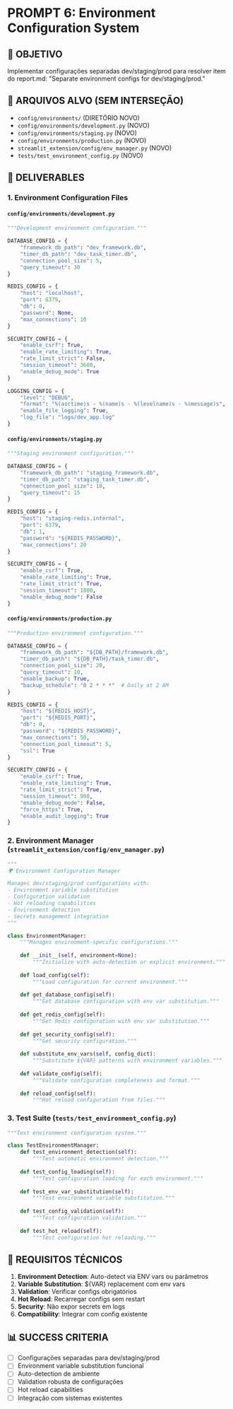 # PROMPT 6: Environment Configuration System

## 🎯 OBJETIVO
Implementar configurações separadas dev/staging/prod para resolver item do report.md: "Separate environment configs for dev/staging/prod."

## 📁 ARQUIVOS ALVO (SEM INTERSEÇÃO)
- `config/environments/` (DIRETÓRIO NOVO)
- `config/environments/development.py` (NOVO)
- `config/environments/staging.py` (NOVO)
- `config/environments/production.py` (NOVO)
- `streamlit_extension/config/env_manager.py` (NOVO)
- `tests/test_environment_config.py` (NOVO)

## 🚀 DELIVERABLES

### 1. Environment Configuration Files

#### `config/environments/development.py`
```python
"""Development environment configuration."""

DATABASE_CONFIG = {
    "framework_db_path": "dev_framework.db",
    "timer_db_path": "dev_task_timer.db",
    "connection_pool_size": 5,
    "query_timeout": 30
}

REDIS_CONFIG = {
    "host": "localhost",
    "port": 6379,
    "db": 0,
    "password": None,
    "max_connections": 10
}

SECURITY_CONFIG = {
    "enable_csrf": True,
    "enable_rate_limiting": True,
    "rate_limit_strict": False,
    "session_timeout": 3600,
    "enable_debug_mode": True
}

LOGGING_CONFIG = {
    "level": "DEBUG",
    "format": "%(asctime)s - %(name)s - %(levelname)s - %(message)s",
    "enable_file_logging": True,
    "log_file": "logs/dev_app.log"
}
```

#### `config/environments/staging.py`
```python
"""Staging environment configuration."""

DATABASE_CONFIG = {
    "framework_db_path": "staging_framework.db",
    "timer_db_path": "staging_task_timer.db", 
    "connection_pool_size": 10,
    "query_timeout": 15
}

REDIS_CONFIG = {
    "host": "staging-redis.internal",
    "port": 6379,
    "db": 1,
    "password": "${REDIS_PASSWORD}",
    "max_connections": 20
}

SECURITY_CONFIG = {
    "enable_csrf": True,
    "enable_rate_limiting": True,
    "rate_limit_strict": True,
    "session_timeout": 1800,
    "enable_debug_mode": False
}
```

#### `config/environments/production.py`
```python
"""Production environment configuration."""

DATABASE_CONFIG = {
    "framework_db_path": "${DB_PATH}/framework.db",
    "timer_db_path": "${DB_PATH}/task_timer.db",
    "connection_pool_size": 20,
    "query_timeout": 10,
    "enable_backup": True,
    "backup_schedule": "0 2 * * *"  # Daily at 2 AM
}

REDIS_CONFIG = {
    "host": "${REDIS_HOST}",
    "port": "${REDIS_PORT}",
    "db": 0,
    "password": "${REDIS_PASSWORD}",
    "max_connections": 50,
    "connection_pool_timeout": 5,
    "ssl": True
}

SECURITY_CONFIG = {
    "enable_csrf": True,
    "enable_rate_limiting": True,
    "rate_limit_strict": True,
    "session_timeout": 900,
    "enable_debug_mode": False,
    "force_https": True,
    "enable_audit_logging": True
}
```

### 2. Environment Manager (`streamlit_extension/config/env_manager.py`)

```python
"""
🌍 Environment Configuration Manager

Manages dev/staging/prod configurations with:
- Environment variable substitution
- Configuration validation
- Hot reloading capabilities
- Environment detection
- Secrets management integration
"""

class EnvironmentManager:
    """Manages environment-specific configurations."""
    
    def __init__(self, environment=None):
        """Initialize with auto-detection or explicit environment."""
        
    def load_config(self):
        """Load configuration for current environment."""
        
    def get_database_config(self):
        """Get database configuration with env var substitution."""
        
    def get_redis_config(self):
        """Get Redis configuration with env var substitution."""
        
    def get_security_config(self):
        """Get security configuration."""
        
    def substitute_env_vars(self, config_dict):
        """Substitute ${VAR} patterns with environment variables."""
        
    def validate_config(self):
        """Validate configuration completeness and format."""
        
    def reload_config(self):
        """Hot reload configuration from files."""
```

### 3. Test Suite (`tests/test_environment_config.py`)

```python
"""Test environment configuration system."""

class TestEnvironmentManager:
    def test_environment_detection(self):
        """Test automatic environment detection."""
        
    def test_config_loading(self):
        """Test configuration loading for each environment."""
        
    def test_env_var_substitution(self):
        """Test environment variable substitution."""
        
    def test_config_validation(self):
        """Test configuration validation."""
        
    def test_hot_reload(self):
        """Test configuration hot reloading."""
```

## 🔧 REQUISITOS TÉCNICOS

1. **Environment Detection**: Auto-detect via ENV vars ou parâmetros
2. **Variable Substitution**: ${VAR} replacement com env vars
3. **Validation**: Verificar configs obrigatórios
4. **Hot Reload**: Recarregar configs sem restart
5. **Security**: Não expor secrets em logs
6. **Compatibility**: Integrar com config existente

## 📊 SUCCESS CRITERIA

- [ ] Configurações separadas para dev/staging/prod
- [ ] Environment variable substitution funcional
- [ ] Auto-detection de ambiente
- [ ] Validation robusta de configurações
- [ ] Hot reload capabilities
- [ ] Integração com sistemas existentes